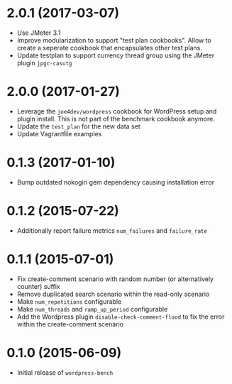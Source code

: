 # 2.0.1 (2017-03-07)

* Use JMeter 3.1
* Improve modularization to support "test plan cookbooks". Allow to create a seperate cookbook that encapsulates other test plans.
* Update testplan to support currency thread group using the JMeter plugin `jpgc-casutg`

# 2.0.0 (2017-01-27)

* Leverage the `joe4dev/wordpress` cookbook for WordPress setup and plugin install. This is not part of the benchmark cookbook anymore.
* Update the `test_plan` for the new data set
* Update Vagrantfile examples

# 0.1.3 (2017-01-10)

* Bump outdated nokogiri gem dependency causing installation error

# 0.1.2 (2015-07-22)

* Additionally report failure metrics `num_failures` and `failure_rate`

# 0.1.1 (2015-07-01)

* Fix create-comment scenario with random number (or alternatively counter) suffix
* Remove duplicated search scenario within the read-only scenario
* Make `num_repetitions` configurable
* Make `num_threads` and `ramp_up_period` configurable
* Add the Wordpress plugin `disable-check-comment-flood` to fix the error within the create-comment scenario

# 0.1.0 (2015-06-09)

* Initial release of `wordpress-bench`
